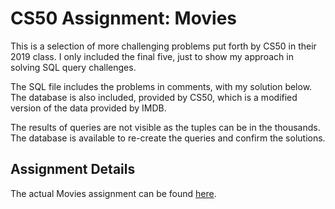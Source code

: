 # CS50 Assignment: Movies

This is a selection of more challenging problems put forth by CS50 in their 2019 class. I only included the final five, just to show my approach in solving SQL query challenges.

The SQL file includes the problems in comments, with my solution below. The database is also included, provided by CS50, which is a modified version of the data provided by IMDB.

The results of queries are not visible as the tuples can be in the thousands. The database is available to re-create the queries and confirm the solutions.

## Assignment Details

The actual Movies assignment can be found [here](https://cs50.harvard.edu/x/2020/psets/7/movies/ "Movies Link").
